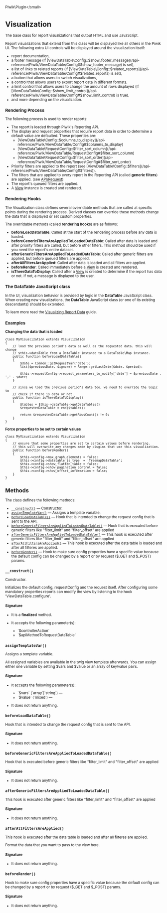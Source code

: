 <small>Piwik\Plugin\</small>

Visualization
=============

The base class for report visualizations that output HTML and use JavaScript.

Report visualizations that extend from this class will be displayed like all others in
the Piwik UI. The following extra UI controls will be displayed around the visualization
itself:

- report documentation,
- a footer message (if [ViewDataTable\Config::$show_footer_message](/api-reference/Piwik/ViewDataTable/Config#$show_footer_message) is set),
- a list of links to related reports (if [ViewDataTable\Config::$related_reports](/api-reference/Piwik/ViewDataTable/Config#$related_reports) is set),
- a button that allows users to switch visualizations,
- a control that allows users to export report data in different formats,
- a limit control that allows users to change the amount of rows displayed (if
  [ViewDataTable\Config::$show_limit_control](/api-reference/Piwik/ViewDataTable/Config#$show_limit_control) is true),
- and more depending on the visualization.

### Rendering Process

The following process is used to render reports:

- The report is loaded through Piwik's Reporting API.
- The display and request properties that require report data in order to determine a default
  value are defaulted. These properties are:
  - [ViewDataTable\Config::$columns_to_display](/api-reference/Piwik/ViewDataTable/Config#$columns_to_display)
  - [ViewDataTable\RequestConfig::$filter_sort_column](/api-reference/Piwik/ViewDataTable/RequestConfig#$filter_sort_column)
  - [ViewDataTable\RequestConfig::$filter_sort_order](/api-reference/Piwik/ViewDataTable/RequestConfig#$filter_sort_order)
- Priority filters are applied to the report (see [ViewDataTable\Config::$filters](/api-reference/Piwik/ViewDataTable/Config#$filters)).
- The filters that are applied to every report in the Reporting API (called **generic filters**)
  are applied. (see [API\Request](/api-reference/Piwik/API/Request))
- The report's queued filters are applied.
- A [View](/api-reference/Piwik/View) instance is created and rendered.

### Rendering Hooks

The Visualization class defines several overridable methods that are called at specific
points during the rendering process. Derived classes can override these methods change
the data that is displayed or set custom properties.

The overridable methods (called **rendering hooks**) are as follows:

- **beforeLoadDataTable**: Called at the start of the rendering process before any data
                           is loaded.
- **beforeGenericFiltersAreAppliedToLoadedDataTable**: Called after data is loaded and after priority
                                                       filters are called, but before other filters. This
                                                       method should be used if you need the report's
                                                       entire dataset.
- **afterGenericFiltersAreAppliedToLoadedDataTable**: Called after generic filters are applied, but before
                                                      queued filters are applied.
- **afterAllFiltersAreApplied**: Called after data is loaded and all filters are applied.
- **beforeRender**: Called immediately before a [View](/api-reference/Piwik/View) is created and rendered.
- **isThereDataToDisplay**: Called after a [View](/api-reference/Piwik/View) is created to determine if the report has
                            data or not. If not, a message is displayed to the user.

### The DataTable JavaScript class

In the UI, visualization behavior is provided by logic in the **DataTable** JavaScript class.
When creating new visualizations, the **DataTable** JavaScript class (or one of its existing
descendants) should be extended.

To learn more read the [Visualizing Report Data](/guides/visualizing-report-data#creating-new-visualizations)
guide.

### Examples

**Changing the data that is loaded**

    class MyVisualization extends Visualization
    {
        // load the previous period's data as well as the requested data. this will change
        // $this->dataTable from a DataTable instance to a DataTable\Map instance.
        public function beforeLoadDataTable()
        {
            $date = Common::getRequestVar('date');
            list($previousDate, $ignore) = Range::getLastDate($date, $period);

            $this->requestConfig->request_parameters_to_modify['date'] = $previousDate . ',' . $date;
        }

        // since we load the previous period's data too, we need to override the logic to
        // check if there is data or not.
        public function isThereDataToDisplay()
        {
            $tables = $this->dataTable->getDataTables()
            $requestedDataTable = end($tables);

            return $requestedDataTable->getRowsCount() != 0;
        }
    }

**Force properties to be set to certain values**

    class MyVisualization extends Visualization
    {
        // ensure that some properties are set to certain values before rendering.
        // this will overwrite any changes made by plugins that use this visualization.
        public function beforeRender()
        {
            $this->config->max_graph_elements = false;
            $this->config->datatable_js_type  = 'TreemapDataTable';
            $this->config->show_flatten_table = false;
            $this->config->show_pagination_control = false;
            $this->config->show_offset_information = false;
        }
    }

Methods
-------

The class defines the following methods:

- [`__construct()`](#__construct) &mdash; Constructor.
- [`assignTemplateVar()`](#assigntemplatevar) &mdash; Assigns a template variable.
- [`beforeLoadDataTable()`](#beforeloaddatatable) &mdash; Hook that is intended to change the request config that is sent to the API.
- [`beforeGenericFiltersAreAppliedToLoadedDataTable()`](#beforegenericfiltersareappliedtoloadeddatatable) &mdash; Hook that is executed before generic filters like "filter_limit" and "filter_offset" are applied
- [`afterGenericFiltersAreAppliedToLoadedDataTable()`](#aftergenericfiltersareappliedtoloadeddatatable) &mdash; This hook is executed after generic filters like "filter_limit" and "filter_offset" are applied
- [`afterAllFiltersAreApplied()`](#afterallfiltersareapplied) &mdash; This hook is executed after the data table is loaded and after all filteres are applied.
- [`beforeRender()`](#beforerender) &mdash; Hook to make sure config properties have a specific value because the default config can be changed by a report or by request ($_GET and $_POST) params.

<a name="__construct" id="__construct"></a>
<a name="__construct" id="__construct"></a>
### `__construct()`

Constructor.

Initializes the default config, requestConfig and the request itself. After configuring some
mandatory properties reports can modify the view by listening to the hook 'ViewDataTable.configure'.

#### Signature

- It is a **finalized** method.
-  It accepts the following parameter(s):

   <ul>
   <li>
      <div markdown="1" class="parameter">
      `$controllerAction`

      <div markdown="1" class="param-desc"></div>

      <div style="clear:both;"/>

      </div>
   </li>
   <li>
      <div markdown="1" class="parameter">
      `$apiMethodToRequestDataTable`

      <div markdown="1" class="param-desc"></div>

      <div style="clear:both;"/>

      </div>
   </li>
   </ul>

<a name="assigntemplatevar" id="assigntemplatevar"></a>
<a name="assignTemplateVar" id="assignTemplateVar"></a>
### `assignTemplateVar()`

Assigns a template variable.

All assigned variables are available in the twig view template afterwards. You can
assign either one variable by setting $vars and $value or an array of key/value pairs.

#### Signature

-  It accepts the following parameter(s):

   <ul>
   <li>
      <div markdown="1" class="parameter">
      `$vars` (`array`|`string`) &mdash;

      <div markdown="1" class="param-desc"></div>

      <div style="clear:both;"/>

      </div>
   </li>
   <li>
      <div markdown="1" class="parameter">
      `$value` (`mixed`) &mdash;

      <div markdown="1" class="param-desc"></div>

      <div style="clear:both;"/>

      </div>
   </li>
   </ul>
- It does not return anything.

<a name="beforeloaddatatable" id="beforeloaddatatable"></a>
<a name="beforeLoadDataTable" id="beforeLoadDataTable"></a>
### `beforeLoadDataTable()`

Hook that is intended to change the request config that is sent to the API.

#### Signature

- It does not return anything.

<a name="beforegenericfiltersareappliedtoloadeddatatable" id="beforegenericfiltersareappliedtoloadeddatatable"></a>
<a name="beforeGenericFiltersAreAppliedToLoadedDataTable" id="beforeGenericFiltersAreAppliedToLoadedDataTable"></a>
### `beforeGenericFiltersAreAppliedToLoadedDataTable()`

Hook that is executed before generic filters like "filter_limit" and "filter_offset" are applied

#### Signature

- It does not return anything.

<a name="aftergenericfiltersareappliedtoloadeddatatable" id="aftergenericfiltersareappliedtoloadeddatatable"></a>
<a name="afterGenericFiltersAreAppliedToLoadedDataTable" id="afterGenericFiltersAreAppliedToLoadedDataTable"></a>
### `afterGenericFiltersAreAppliedToLoadedDataTable()`

This hook is executed after generic filters like "filter_limit" and "filter_offset" are applied

#### Signature

- It does not return anything.

<a name="afterallfiltersareapplied" id="afterallfiltersareapplied"></a>
<a name="afterAllFiltersAreApplied" id="afterAllFiltersAreApplied"></a>
### `afterAllFiltersAreApplied()`

This hook is executed after the data table is loaded and after all filteres are applied.

Format the data that you want to pass to the view here.

#### Signature

- It does not return anything.

<a name="beforerender" id="beforerender"></a>
<a name="beforeRender" id="beforeRender"></a>
### `beforeRender()`

Hook to make sure config properties have a specific value because the default config can be changed by a report or by request ($_GET and $_POST) params.

#### Signature

- It does not return anything.


